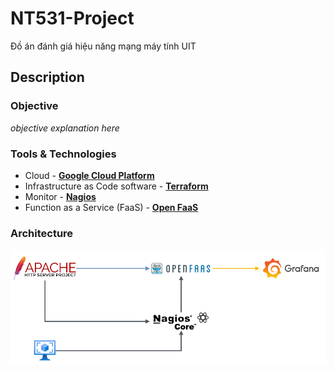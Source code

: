 # NT531-Project
Đồ án đánh giá hiệu năng mạng máy tính UIT

## Description

### Objective

*objective explanation here*

### Tools & Technologies

- Cloud - [**Google Cloud Platform**](https://cloud.google.com)
- Infrastructure as Code software - [**Terraform**](https://www.terraform.io)
- Monitor - [**Nagios**](https://www.nagios.org/projects/nagios-core/)
- Function as a Service (FaaS) - [**Open FaaS**](https://www.openfaas.com/)

### Architecture

![draft system](/image/draf-arch.png)